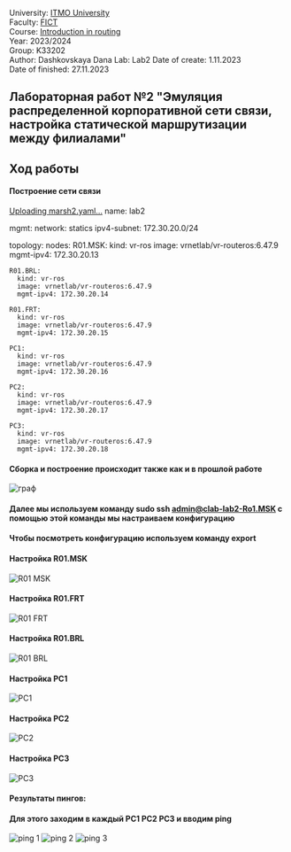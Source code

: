 University: [ITMO University](https://itmo.ru/ru/)  
Faculty: [FICT](https://fict.itmo.ru)  
Course: [Introduction in routing](https://github.com/itmo-ict-faculty/introduction-in-routing)  
Year: 2023/2024  
Group: K33202  
Author: Dashkovskaya Dana 
Lab: Lab2 
Date of create: 1.11.2023  
Date of finished: 27.11.2023  

## Лабораторная работ №2 "Эмуляция распределенной корпоративной сети связи, настройка статической маршрутизации между филиалами"    
## <a> Ход работы</a>  
#### <a> Построение сети связи</a>  
[Uploading marsh2.yaml…]()
name: lab2

mgmt:
  network: statics
  ipv4-subnet: 172.30.20.0/24

topology:
  nodes:
    R01.MSK:
      kind: vr-ros
      image: vrnetlab/vr-routeros:6.47.9
      mgmt-ipv4: 172.30.20.13

    R01.BRL:
      kind: vr-ros
      image: vrnetlab/vr-routeros:6.47.9
      mgmt-ipv4: 172.30.20.14

    R01.FRT:
      kind: vr-ros
      image: vrnetlab/vr-routeros:6.47.9
      mgmt-ipv4: 172.30.20.15

    PC1:
      kind: vr-ros
      image: vrnetlab/vr-routeros:6.47.9
      mgmt-ipv4: 172.30.20.16

    PC2:
      kind: vr-ros
      image: vrnetlab/vr-routeros:6.47.9
      mgmt-ipv4: 172.30.20.17

    PC3:
      kind: vr-ros
      image: vrnetlab/vr-routeros:6.47.9
      mgmt-ipv4: 172.30.20.18

#### <a> Сборка и построение происходит также как и в прошлой работе</a> 
![граф](https://github.com/DanaDaschoca/2023_2024-introduction_in_routing-k33202-Dashkovskaya/assets/90696514/210f5906-3fef-4a56-89cc-43bab7996410)
#### <a> Далее мы используем команду sudo ssh admin@clab-lab2-Ro1.MSK с помощью этой команды мы настраиваем конфигурацию </a>
#### <a> Чтобы посмотреть конфигурацию используем команду export </a>
#### <a> Настройка R01.MSK</a> 
![R01 MSK](https://github.com/DanaDaschoca/2023_2024-introduction_in_routing-k33202-Dashkovskaya/assets/90696514/6b22a089-b4a4-4b19-a0d7-08a2352519a6)
#### <a> Настройка R01.FRT</a> 
![R01 FRT](https://github.com/DanaDaschoca/2023_2024-introduction_in_routing-k33202-Dashkovskaya/assets/90696514/3893e0c2-0699-446e-97b8-4a7fc400bfc5)
#### <a> Настройка R01.BRL</a> 
![R01 BRL](https://github.com/DanaDaschoca/2023_2024-introduction_in_routing-k33202-Dashkovskaya/assets/90696514/83fb1a97-1db7-4f4f-baf8-cfea26630585)
#### <a> Настройка PC1</a> 
![PC1](https://github.com/DanaDaschoca/2023_2024-introduction_in_routing-k33202-Dashkovskaya/assets/90696514/3e38d539-650f-4f59-b313-32f1f63c27fb)
#### <a> Настройка PC2</a> 
![PC2](https://github.com/DanaDaschoca/2023_2024-introduction_in_routing-k33202-Dashkovskaya/assets/90696514/acd1d299-b8bd-45ef-b456-df0b4514e387)
#### <a> Настройка PC3</a>    
![PC3](https://github.com/DanaDaschoca/2023_2024-introduction_in_routing-k33202-Dashkovskaya/assets/90696514/515eb6ed-0f61-4eaf-89b7-db22098e9881)
#### <a> Результаты пингов:</a> 
#### <a> Для этого заходим в каждый PC1 PC2 PC3  и вводим ping </a> 
![ping 1](https://github.com/DanaDaschoca/2023_2024-introduction_in_routing-k33202-Dashkovskaya/assets/90696514/db249821-bdf4-42a6-83f3-eba67eaf9901)
![ping 2](https://github.com/DanaDaschoca/2023_2024-introduction_in_routing-k33202-Dashkovskaya/assets/90696514/be98a355-06b4-4ca4-92df-361a24ba4f9f)
![ping 3](https://github.com/DanaDaschoca/2023_2024-introduction_in_routing-k33202-Dashkovskaya/assets/90696514/51181551-4f60-4e4c-9227-44c5727a4d82)

